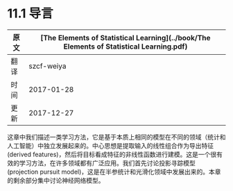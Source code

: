 # 11.1 导言

| 原文   | [The Elements of Statistical Learning](../book/The Elements of Statistical Learning.pdf) |
| ---- | ---------------------------------------- |
| 翻译   | szcf-weiya                               |
| 时间   | 2017-01-28                               |
|更新| 2017-12-27|

这章中我们描述一类学习方法，它是基于本质上相同的模型在不同的领域（统计和人工智能）中独立发展起来的。中心思想是提取输入的线性组合作为导出特征(derived features)，然后将目标看成特征的非线性函数进行建模。这是一个很有效的学习方法，在许多领域都有广泛应用。我们首先讨论投影寻踪模型(projection pursuit model)，这是在半参统计和光滑化领域中发展出来的。本章的剩余部分集中讨论神经网络模型。
